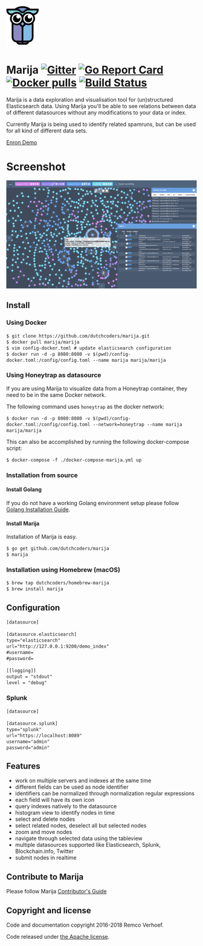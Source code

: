 ![](https://github.com/dutchcoders/marija-screenshots/blob/master/marija.png?raw=true)

# Marija [![Gitter](https://badges.gitter.im/Join%20Chat.svg)](https://gitter.im/dutchcoders/marija?utm_source=badge&utm_medium=badge&utm_campaign=&utm_campaign=pr-badge&utm_content=badge) [![Go Report Card](https://goreportcard.com/badge/dutchcoders/marija)](https://goreportcard.com/report/dutchcoders/marija) [![Docker pulls](https://img.shields.io/docker/pulls/marija/marija.svg)](https://hub.docker.com/r/marija/marija/) [![Build Status](https://travis-ci.org/dutchcoders/marija.svg?branch=master)](https://travis-ci.org/dutchcoders/marija)

Marija is a data exploration and visualisation tool for (un)structured Elasticsearch data. Using Marija you'll be able to see relations between data of different datasources without any modifications to your data or index.

Currently Marija is being used to identify related spamruns, but can be used for all kind of different data sets.

[Enron Demo](http://demo.marija.io/?datasources=enron&fields=cc%2Cto%2Csender%2Crecipients%2Csubject&search=oil%2Cmoney%2Cwater)

# Screenshot

![](https://github.com/dutchcoders/marija-screenshots/blob/master/Screen%20Shot%202018-01-20%20at%2015.14.12.png?raw=true)

## Install

### Using Docker

```
$ git clone https://github.com/dutchcoders/marija.git
$ docker pull marija/marija
$ vim config-docker.toml # update elasticsearch configuration
$ docker run -d -p 8080:8080 -v $(pwd)/config-docker.toml:/config/config.toml --name marija marija/marija
```

### Using Honeytrap as datasource

If you are using Marija to visualize data from a Honeytrap container, they need to be in the same Docker network.

The following command uses `honeytrap` as the docker network:

```
$ docker run -d -p 8080:8080 -v $(pwd)/config-docker.toml:/config/config.toml --network=honeytrap --name marija marija/marija
```

This can also be accomplished by running the following docker-compose script:

```
$ docker-compose -f ./docker-compose-marija.yml up
```

### Installation from source

#### Install Golang

If you do not have a working Golang environment setup please follow [Golang Installation Guide](https://golang.org/doc/install).

#### Install Marija

Installation of Marija is easy.

```
$ go get github.com/dutchcoders/marija
$ marija
```

### Installation using Homebrew (macOS)

```
$ brew tap dutchcoders/homebrew-marija
$ brew install marija
```

## Configuration

```
[datasource]

[datasource.elasticsearch]
type="elasticsearch"
url="http://127.0.0.1:9200/demo_index"
#username=
#password=

[[logging]]
output = "stdout"
level = "debug"
```


### Splunk

```
[datasource]

[datasource.splunk]
type="splunk"
url="https://localhost:8089"
username="admin"
password="admin"
```

## Features

* work on multiple servers and indexes at the same time
* different fields can be used as node identifier
* identifiers can be normalized through normalization regular expressions
* each field will have its own icon
* query indexes natively to the datasource
* histogram view to identify nodes in time
* select and delete nodes
* select related nodes, deselect all but selected nodes
* zoom and move nodes
* navigate through selected data using the tableview
* multiple datasources supported like Elasticsearch, Splunk, Blockchain.info, Twitter
* submit nodes in realtime

## Contribute to Marija

Please follow Marija [Contributor's Guide](CONTRIBUTING.md)

## Copyright and license

Code and documentation copyright 2016-2018 Remco Verhoef.

Code released under [the Apache license](LICENSE).

